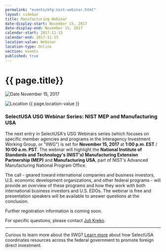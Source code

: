 ```yaml
---
permalink: "events/mfg-nist-webinar.html"
layout: sidebar
title: Manufacturing Webinar
date-display-start: November 15, 2017
date-display-end: November 15, 2017
calendar-start: 2017-11-15
calendar-end: 2017-11-15
location-value: Webinar
location-type: Online
section: events
published: true
---
```


# {{ page.title}}

![Date](https://google.github.io/material-design-icons/action/svg/design/ic_event_24px.svg "Date") November 15, 2017

![Location](http://google.github.io/material-design-icons/social/svg/design/ic_location_city_24px.svg "Location") {{ page.location-value }}

### SelectUSA USG Webinar Series: NIST MEP and Manufacturing USA

The next entry in SelectUSA's USG Webinars series (which focuses on specific member agencies and programs in the Interagency Investment Working Group, or "IIWG") is set for **November 15, 2017** at **1:00 p.m. EST** / **10:00 a.m. PST**. The webinar will highlight the **National Institute of Standards and Technology's (NIST's) Manufacturing Extension Partnership (MEP)** and **Manufacturing USA**, part of NIST's Advanced Manufacturing National Program Office.

The call - geared toward international companies and business investors, U.S. economic development organizations, and other federal programs - will provide an overview of these programs and how they work with both international business investors and U.S. EDOs. The webinar is free and presentation speakers will be available to answer questions at the conclusion.

Further registration information is coming soon.

For specific questions, please contact [Juli Kreko](mailto:juli.kreko@trade.gov).

---

Curious to learn more about the IIWG? [Learn more](https://www.selectusa.gov/iiwg) about how SelectUSA coordinates resources across the federal government to promote foreign direct investment.
